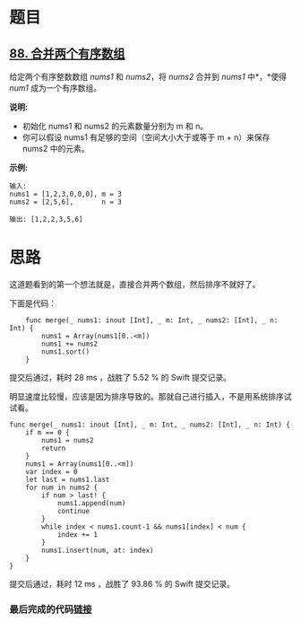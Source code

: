 # 题目

## [88. 合并两个有序数组](https://leetcode-cn.com/problems/merge-sorted-array/)

给定两个有序整数数组 *nums1* 和 *nums2*，将 *nums2* 合并到 *nums1* 中*，*使得 *num1* 成为一个有序数组。

**说明:**

- 初始化 nums1 和 nums2 的元素数量分别为 m 和 n。
- 你可以假设 nums1 有足够的空间（空间大小大于或等于 m + n）来保存 nums2 中的元素。

**示例:**

```
输入:
nums1 = [1,2,3,0,0,0], m = 3
nums2 = [2,5,6],       n = 3

输出: [1,2,2,3,5,6]
```

# 思路

这道题看到的第一个想法就是，直接合并两个数组，然后排序不就好了。

下面是代码：

```
    func merge(_ nums1: inout [Int], _ m: Int, _ nums2: [Int], _ n: Int) {
        nums1 = Array(nums1[0..<m])
        nums1 += nums2
        nums1.sort()
    }
```

提交后通过，耗时 28 ms ，战胜了 5.52 % 的 Swift 提交记录。

明显速度比较慢，应该是因为排序导致的。那就自己进行插入，不是用系统排序试试看。

```
func merge(_ nums1: inout [Int], _ m: Int, _ nums2: [Int], _ n: Int) {
    if m == 0 {
        nums1 = nums2
        return
    }
    nums1 = Array(nums1[0..<m])
    var index = 0
    let last = nums1.last
    for num in nums2 {
        if num > last! {
            nums1.append(num)
            continue
        }
        while index < nums1.count-1 && nums1[index] < num {
            index += 1
        }
        nums1.insert(num, at: index)
    }
}
```

提交后通过，耗时 12 ms ，战胜了 93.86 % 的 Swift 提交记录。

### 最后完成的代码[链接](https://github.com/pepsikirk/LeetCode/blob/master/Algorithm/88.MergeSortedArray/code.swift)




